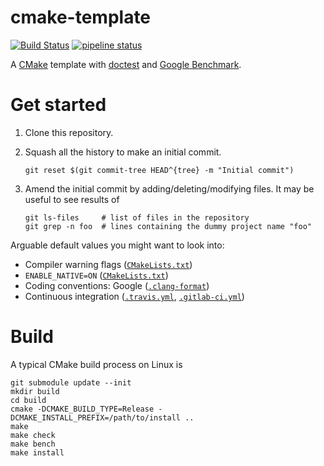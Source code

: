 cmake-template
==============

[![Build Status](https://travis-ci.org/tueda/cmake-template.svg?branch=master)](https://travis-ci.org/tueda/cmake-template)
[![pipeline status](https://gitlab.com/tueda/cmake-template/badges/master/pipeline.svg)](https://gitlab.com/tueda/cmake-template/commits/master)

A [CMake](https://cmake.org/) template with
[doctest](https://github.com/onqtam/doctest) and
[Google Benchmark](https://github.com/google/benchmark).


Get started
===========

1. Clone this repository.
2. Squash all the history to make an initial commit.

    ```shell
    git reset $(git commit-tree HEAD^{tree} -m "Initial commit")
    ```

3. Amend the initial commit by adding/deleting/modifying files. It may be useful
   to see results of

    ```shell
    git ls-files     # list of files in the repository
    git grep -n foo  # lines containing the dummy project name "foo"
    ```

Arguable default values you might want to look into:

- Compiler warning flags ([`CMakeLists.txt`](CMakeLists.txt))
- `ENABLE_NATIVE=ON` ([`CMakeLists.txt`](CMakeLists.txt))
- Coding conventions: Google ([`.clang-format`](.clang-format))
- Continuous integration ([`.travis.yml`](.travis.yml), [`.gitlab-ci.yml`](.gitlab-ci.yml))


Build
=====

A typical CMake build process on Linux is

```shell
git submodule update --init
mkdir build
cd build
cmake -DCMAKE_BUILD_TYPE=Release -DCMAKE_INSTALL_PREFIX=/path/to/install ..
make
make check
make bench
make install
```
